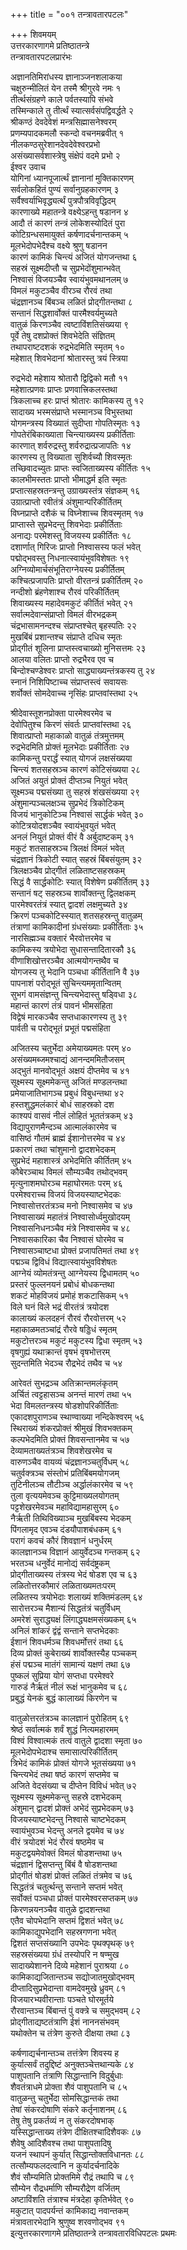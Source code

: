 +++
title = "००१ तन्त्रावतारपटलः"

+++
शिवमयम्  
उत्तरकारणागमे प्रतिष्ठातन्त्रे  
तन्त्रावतारपटलप्रारंभः    

अज्ञानतिमिरांधस्य ज्ञानाञ्जनशलाकया  
चक्षुरुन्मीलितं येन तस्मै श्रीगुरवे नमः  १  
तीर्त्थसंग्रहणे काले पर्वतस्यापि संभवे  
तस्मिन्काले तु तीर्त्थं स्यात्सर्वसंपद्विवर्द्धते  २  
श्रीकण्ठं देवदेवेशं मन्त्रसिह्मासनेश्वरम्  
प्रणम्यपादकमलौ स्कन्दो वचनमब्रवीत्  १  
नीलकण्ठसुरेशानदेवदेवेश्वरप्रभो  
असंख्यासर्वशास्त्रेषु संक्षेपं वदमे प्रभो  २  
ईश्वर उवाच  
योगिनां ध्यानपूजार्त्थं ज्ञानानां मुक्तिकारणम्  
सर्वलोकहितं पुण्यं सर्वानुग्रहकारणम्  ३  
सर्वैश्वर्याभिवृद्ध्यर्त्थं पुत्रपौत्रविवृद्धिदम्  
कारणाख्ये महातन्त्रे वक्ष्येऽहन्तु षडानन  ४  
आदौ तं कारणं तन्त्रं लोकेशस्योदितं पुरा  
कोटिग्रन्धसमायुक्तं कर्षणादर्चनान्तकम्  ५  
मूलभेदोपभेदैश्च वक्ष्ये श्रुणु षडानन  
कारणं कामिकं चिन्त्यं अजितं योगजन्तथा  ६  
सहस्रं सूक्ष्मदीप्तौ च सुप्रभेदोंशुमान्भवेत्  
निश्वासं विजयञ्चैव स्वायंभुवमथानलम्  ७  
विमलं मकुटञ्चैव वीरञ्च रौरवं तथा  
चंद्रज्ञानञ्च बिंबञ्च लळितं प्रोद्गीतन्तथा  ८  
सन्तानं सिद्धशार्वोक्तं पारमैश्वर्यमुच्यते  
वातुळं किरणञ्चैव त्वष्टाविंशतिसंख्यया  ९  
पूर्वे तेषु दशप्रोक्तं शिवभेदेति संज्ञितम्  
तथापराष्टदशकं रुद्रभेदमिति स्मृतम्  १०  
महेशात् शिवभेदानां श्रोतारस्तु त्रयं स्त्रिया  

रुद्रभेदो महेशाय श्रोतारौ द्विद्विको मतौ  ११  
महेशात्प्रणवः प्राप्तः प्रणवात्त्रिकलस्तथा  
त्रिकलाच्च हरः प्राप्तं श्रोतारः कामिकस्य तु  १२  
सादाख्य भस्मसंप्राप्ते भस्मानञ्च विभुस्तथा  
योगमन्त्रस्य विख्यातं सुदीप्ता गोपतिस्मृतः  १३  
गोपतेरंबिकाख्याता चिन्त्याख्यस्य प्रकीर्तिताः  
कारणात् शर्वरुद्रस्तु शर्वरुद्रात्प्रजापतिः  १४  
कारणस्य तु विख्याता सुशिर्वच्यौ शिवस्मृतः  
तच्छिवादच्युतः प्राप्तः स्वजिताख्यस्य कीर्तितः  १५  
कालभीमस्ततः प्राप्तो भीमाद्धर्म इति स्मृतः  
प्रप्तात्सहस्रतन्त्रन्तु उग्राख्यस्तंत्र संज्ञकम्  १६  
उग्रात्प्राप्तो रवीतंत्रं अंशुमान्परिकीर्तितम्  
विघ्नप्राप्ते दशैकं च विघ्नेशाच्च शिवस्मृतम्  १७  
प्राप्तास्ते सुप्रभेदन्तु शिवभेदाः प्रकीर्तिताः  
अनाद्यः परमेशस्तु विजयस्य प्रकीर्तितः  १८  
दशार्णात् गिरिजः प्राप्तो निश्वासस्य फलं भवेत्  
पद्मोद्भवस्तु निधनात्स्वायंभुवविशेषतः  १९  
अग्निव्योमार्चसंभूतिराग्नेयस्य प्रकीर्तितम्  
कश्चित्प्रजापतिः प्राप्तो वीरतन्त्रं प्रकीर्तितम्  २०  
नन्दीशो ब्रंहणेशाश्च रौरवं परिकीर्तितम्  
शिवाख्यस्य महादेवमकुटं कीर्तितं भवेत्  २१  
सर्वात्मदेवान्संप्राप्तो विमलं वीरभद्रकम्  
चंद्रभासामनन्दश्च संप्राप्तश्चेत् बृहस्पतिः  २२  
मुखबिंबं प्रशान्तश्च संप्राप्ते दधिच स्मृतः  
प्रोद्गीतं शूलिना प्राप्तस्त्वचाख्यो मुनिसत्तमः  २३  
आलया वलितः प्राप्तो रुद्रभैरव एव च  
बिन्दोश्चण्डेश्वरः प्राप्तो साद्ध्याख्यन्तंत्रकस्य तु  २४  
स्नानं निशिपिष्टाच्च संप्राप्तस्त्वं सवायसः  
शर्वोक्तं सोमदेवाच्च नृसिंहः प्राप्तवांस्तथा  २५  

श्रीदेवास्तूशनप्रोक्ता पारमेश्वरमेव च  
देवोपितुश्च किरणं संवर्तः प्राप्तवांस्तथा  २६  
शिवात्प्राप्तो महाकाळो वातुळं तंत्रमुत्तमम्  
रुद्रभेदमिति प्रोक्तं मूलभेदाः प्रकीर्तिताः  २७  
कामिकन्तु परार्द्धं स्यात् योगजं लक्षसंख्यया  
चिन्त्यं शतसहस्रञ्च कारणं कोटिसंख्यया  २८  
अजितं अयुतं प्रोक्तं दीप्तञ्च नियुतं भवेत्  
सूक्ष्मञ्च पद्मसंख्या तु सहस्रं शंखसंख्यया  २९  
अंशुमान्पञ्चलक्षञ्च सुप्रभेदं त्रिकोटिकम्  
विजयं भानुकोटिञ्च निश्वासं सार्द्धकं भवेत्  ३०  
कोटित्रयोदशञ्चैव स्वायंभुवयुतं भवेत्  
अनलं नियुतं प्रोक्तं वीरं वै अर्बुदाष्टकम्  ३१  
मकुटं शतसाहस्रञ्च त्रिलक्षं विमलं भवेत्  
चंद्रज्ञानं त्रिकोटी स्यात् सहस्रं बिंबसंयुतम्  ३२  
त्रिलक्षञ्चैव प्रोद्गीतं लळिताष्टसहस्रकम्  
सिद्धं वै सार्द्धकोटिः स्यात् विशेषेण प्रकीर्तितम्  ३३  
सन्तानं षट् सहस्रञ्च शार्वोक्तन्तु द्विलक्षकम्  
पारमेश्वरतंत्रं स्यात् द्वादशं लक्षमुच्यते  ३४  
क्रिरणं पञ्चकोटिस्स्यात् शतसहस्रन्तु वातुळम्  
तंत्राणां कामिकादीनां ग्रंधसंख्याः प्रकीर्तिताः  ३५  
नारसिह्मञ्च वक्तारं भैरवोत्तरमेव च  
कामिकस्य त्रयोभेदा सुधासन्तादितारकौ  ३६  
वीणाशिखोत्तरञ्चैव आत्मयोगन्तथैव च  
योगजस्य तु भेदानि पञ्चधा कीर्तितानि वै  ३७  
पापनाशं परोद्भूतं सुचिन्त्यममृतान्वितम्  
सुभगं वामसंज्ञन्तु चिन्त्यभेदास्तु षड्विधा  ३८  
महान्तं कारणं तंत्रं पावनं भीमसंहिता  
विद्वेषं मारकञ्चैव सप्तधाकारणस्य तु  ३९  
पार्वती च परोद्भूतं प्रभूतं पद्मसंहिता  

अजितस्य चतुर्भेदा अमेयाख्यमतः परम्  ४०  
असंख्यमब्जमश्चाद्यं आनन्दममितौजसम्  
अद्भुतं मानवोद्भूतं अक्षयं दीप्तमेव च  ४१  
सूक्ष्मस्य सूक्ष्ममेकन्तु अजितं मण्डलन्तथा  
प्रमेयाजातिभागञ्च प्रबुधं विबुधन्तथा  ४२  
हस्तशुद्धमलंकारं बोधं साहस्रको दश  
काश्यपं वासवं नीलं लोहितं भूततंत्रकम्  ४३  
विद्यापुराणमैन्दञ्च आत्मालंकारमेव च  
वासिष्ठं गौतमं ब्राह्मं ईशानोत्तरमेव च  ४४  
प्रकारणं तथा चांशुमानो द्वादशभेदकम्  
सुप्रभेदं महाशास्त्रं अभेदमिति कीर्तितम्  ४५  
कौबेरञ्चाथ विमलं सौम्यञ्चैव तथोद्भवम्  
मृत्युनाशमघोरञ्च महाघोरमतः परम्  ४६  
परमेश्वराच्च विजयं विजयस्याष्टभेदकः  
निश्वासोत्तरतंत्रञ्च मनो निश्वासमेव च  ४७  
निश्वासाख्यं महातंत्रं निश्वासोर्ध्वमुखोदयम्  
निश्वासनिधनञ्चैव मंत्रे निश्वासमेव च  ४८  
निश्वासकारिका चैव निश्वासं घोरमेव च  
निश्वासञ्चाष्टधा प्रोक्तं प्रजापतिमतं तथा  ४९  
पद्मञ्च द्विविधं विद्यात्स्वायंभुवविशेषतः  
आग्नेयं व्योमतंत्रन्तु आग्नेयस्य द्विधामतम्  ५०  
प्रस्तरं फुल्लनयनं प्रबोधं बोधकन्तथा  
शकटं मोहविजयं प्रमोहं शकटासिकम्  ५१  
विले घनं विले भद्रं वीरतंत्रं त्रयोदश  
कालाख्यं कलदहनं रौरवं रौरवोत्तरम्  ५२  
महाकाळमतञ्चांद्रं रौरवे षड्डिधं स्मृतम्  
मकुटोत्तरञ्च मकुटं मकुटस्य द्विधा स्मृतम्  ५३  
वृषगुह्यं यथाक्रान्तं वृषभं वृषभोत्तरम्  
सुदन्तमिति भेदञ्च रौद्रभेदं तथैव च  ५४  

आरेवतं सुभद्रञ्च अतिक्रान्तमलंकृतम्  
अर्चितं त्वट्टहासञ्च अनन्तं मारणं तथा  ५५  
भेदा विमलतन्त्रस्य षोडशोपरिकीर्तिताः  
एकादशपुराणञ्च स्थाण्वाख्या नन्दिकेश्वरम्  ५६  
स्थिराख्यं शंकरप्रोक्तं श्रीमुखं शिवभक्तकम्  
कल्पभेदमिति प्रोक्तं शिवसन्तानमेव च  ५७  
देव्यामताख्यतंत्रञ्च शिवशेखरमेव च  
वारुणञ्चैव वायव्यं चंद्रज्ञानञ्चतुर्विधम्  ५८  
चतुर्वक्त्रञ्च संस्तोभं प्रतिबिंबमयोगजम्  
तुटिनीलञ्च तौटीञ्च अर्द्धालंकारमेव च  ५९  
तुला वृत्ययमेवञ्च कुट्टिमाख्यलयोगतम्  
पट्टशेखरमेवञ्च महाविद्यामहासुरम्  ६०  
नैर्ऋती तिथिविख्याञ्च मुखबिंबस्य भेदकम्  
पिंगलामृद एवञ्च दंडयौपाशबंधकम्  ६१  
परागं कवचं कौरं शिवज्ञानं धनुर्धरम्  
कालज्ञानञ्च विज्ञानं आयुर्वेदञ्च गन्तकम्  ६२  
भरतञ्च धनुर्वेदं मानोद्यं सर्वदंष्ट्रकम्  
प्रोद्गीताख्यस्य तंत्रस्य भेदं षोडश एव च  ६३  
लळितोत्तरकौमारं लळिताख्यमतःपरम्  
लळितस्य त्रयोभेदाः शलाख्यं शक्तिमंडलम्  ६४  
सारोत्तरञ्च मैशान्यं सिद्धतंत्रं चतुर्विधम्  
अमरेशं सुराद्ध्यक्षं लिंगाद्ध्यक्षमसंख्यकम्  ६५  
अनिलं शांकरं द्वंद्वं सन्ताने सप्तभेदकाः  
ईशानं शिवधर्मञ्च शिवधर्मोत्तरं तथा  ६६  
दिव्य प्रोक्तं कुबेराख्यं शार्वोक्तस्यैह पञ्चकम्  
हंसं पद्मञ्च मातंगं सामान्यं यक्षणं तथा  ६७  
पुष्कलं सुप्रिया योगं सप्तधा परमेश्वरे  
गारुडं नैर्ऋतं नीलं रूक्षं भानुकमेव च  ६८  
प्रबुद्धं येनकं बुद्धं कालाख्यं किरणेन च  

वातुळोत्तरतंत्रञ्च कालज्ञानं पुरोहितम्  ६९  
श्रेष्ठं सर्वात्मकं शर्वं शुद्धं नित्यमहारमम्  
विश्वं विश्वात्मकं तत्वं वातुले द्वादशा स्मृता  ७०  
मूलभेदोपभेदाश्च समासात्परिकीर्तितम्  
त्रिभेदं कामिकं प्रोक्तं योगजे भूतसंख्यया  ७१  
चिन्त्यभेदं तथा षष्ठं कारणं सप्तमेव च  
अजिते वेदसंख्या च दीप्तेन विविधं भवेत्  ७२  
सूक्ष्मस्य सूक्ष्ममेकन्तु सहस्रे दशभेदकम्  
अंशुमान् द्वादशं प्रोक्तं अभेदं सुप्रभेदकम्  ७३  
विजयस्याष्टभेदन्तु निश्वासे चाष्टभेदकम्  
स्वायंभुवञ्च भेदन्तु अनले द्वयमेव च  ७४  
वीरं त्रयोदशं भेदं रौरवं षष्ठमेव च  
मकुटद्वयमेवोक्तं विमलं षोडशन्तथा  ७५  
चंद्रज्ञानं द्विसप्तन्तु बिंबं वै षोडशन्तथा  
प्रोद्गीतं षोडशं प्रोक्तं लळितं तंत्रमेव च  ७६  
सिद्धतंत्रं चतुर्त्थन्तु सन्ताने सप्तमं भवेत्  
सर्वोक्तं पञ्चधा प्रोक्तं पारमेश्वरसप्तकम्  ७७  
किरणन्नयनञ्चैव वातुळे द्वादशन्तथा  
एतैव चोपभेदानि सप्तमं द्विशतं भवेत्  ७८  
कामिकाद्युपभेदानि सहस्रगणना भवेत्  
द्विशतं सप्तसंख्यानि उपभेदः पृथक्पृथक्  ७९  
सहस्रसंख्यया ग्रंधं तस्योपरि न षण्मुख  
सादाख्येशानने दिव्ये महेशानं पुराश्रया  ८०  
कामिकाद्यजितान्तञ्च सद्योजातमुखोद्भवम्  
दीप्तादिसुप्रभेदान्ता वामदेवमुखे ध्रुवम्  ८१  
विजयारभ्यवीरान्ताः पञ्चते घोरमूर्तये  
रौरवान्तञ्च बिंबान्तं पुं वक्त्रे च समुद्भवम्  ८२  
प्रोद्गीताद्यष्टतंत्राणि ईशं नाननसंभवम्  
यथोक्तेन च तंत्रेण कुरुते दीक्षया तथा  ८३  

कर्षणाद्यर्चनान्तञ्च तत्तंत्रेण शिवस्य ह  
कुर्यात्सर्वं तदुद्दिष्टं अनुक्तञ्चेत्तथान्यके  ८४  
पाशुपतानि तंत्राणि सिद्धान्तानि विदुर्बुधाः  
शैवतंत्राधमे प्रोक्ता शैवं पाशुपतानि च  ८५  
वातुळन्तु चतुर्भेदा सोमसिद्धान्तकं तथा  
तेषां संकरदोषाणि संकरे कर्तृनाशनम्  ८६  
तेषु तेषु प्रकर्तव्यं न तु संकरदोषभाक्  
यस्सिद्धान्ताख्य तंत्रेण दीक्षितश्चादिशैवकः  ८७  
शैवेषु आदिशैवश्च तथा पाशुपतादिषु  
यजनं स्थापनं कुर्यात् सिद्धान्तोक्तविधानतः  ८८  
तत्सौम्यफलदत्वानि न कुर्यादर्चनादिके  
शैवं सौम्यमिति प्रोक्तमिमे रौद्रं तथापि च  ८९  
सौम्येन रौद्रधर्माणि सौम्यरौद्रेण वर्जितम्  
अष्टाविंशति तंत्राश्च मंत्रदेहा कृतिर्भवेत्  ९०  
मकुटात् पादपर्यन्तं कामिकाद्य नवान्तकम्  
मंत्रावतारभेदानि श्रुणुष्व शरवणोद्भव  ९१  
इ्त्युत्तरकारणागमे प्रतिष्ठातन्त्रे तन्त्रावतारविधिपटलः प्रथमः  
